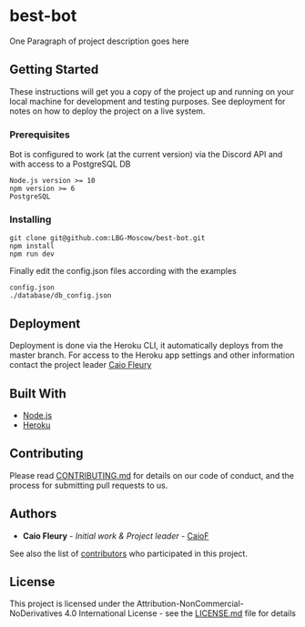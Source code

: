 # best-bot
One Paragraph of project description goes here

## Getting Started

These instructions will get you a copy of the project up and running on your local machine for development and testing purposes. See deployment for notes on how to deploy the project on a live system.

### Prerequisites

Bot is configured to work (at the current version) via the Discord API and with access to a PostgreSQL DB

```
Node.js version >= 10
npm version >= 6
PostgreSQL
```

### Installing


```
git clone git@github.com:LBG-Moscow/best-bot.git
npm install
npm run dev
```

Finally edit the config.json files according with the examples

```
config.json
./database/db_config.json
```

## Deployment

Deployment is done via the Heroku CLI, it automatically deploys from the master branch.
For access to the Heroku app settings and other information contact the project leader [Caio Fleury](mailto:caio.fleury.r@gmail.com)

## Built With

* [Node.js](https://nodejs.org/en/)
* [Heroku](https://devcenter.heroku.com/)

## Contributing

Please read [CONTRIBUTING.md]() for details on our code of conduct, and the process for submitting pull requests to us.

## Authors

* **Caio Fleury** - *Initial work & Project leader* - [CaioF](https://github.com/CaioF)

See also the list of [contributors]() who participated in this project.

## License

This project is licensed under the Attribution-NonCommercial-NoDerivatives 4.0 International License - see the [LICENSE.md](LICENSE.md) file for details
